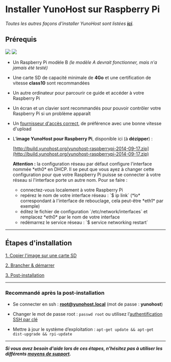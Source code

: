 # Installer YunoHost sur Raspberry Pi

*Toutes les autres façons d'installer YunoHost sont listées **[ici](/install_fr)**.*

## Prérequis

<img src="https://yunohost.org/images/raspberry-pi-model-b.jpg">
<img src="https://yunohost.org/images/sdcard.jpg">

* Un Raspberry Pi modèle B *(le modèle A devrait fonctionner, mais n'a jamais été testé)*
* Une carte SD de capacité minimale de **4Go** et une certification de vitesse **class10** sont recommandées
* Un autre ordinateur pour parcourir ce guide et accéder à votre Raspberry Pi
* Un écran et un clavier sont recommandés pour pouvoir contrôler votre Raspberry Pi si un problème apparaît
* Un [fournisseur d'accès correct](/isp_fr), de préférence avec une bonne vitesse d'upload
* L’**image YunoHost pour Raspberry Pi**, disponible ici (à **dézipper**) :

    [http://build.yunohost.org/yunohost-raspberrypi-2014-09-17.zip](http://build.yunohost.org/yunohost-raspberrypi-2014-09-17.zip)

    <div class="alert alert-warning">
    <b>Attention :</b> la configuration réseau par défaut configure l'interface nommée *eth0* en DHCP. Il se peut que vous ayez à changer cette configuration pour que votre Raspberry Pi puisse se connecter à votre réseau si l'interface porte un autre nom. Pour se faire :
    <ul>
    <li>connectez-vous localement à votre Raspberry Pi</li>
    <li>repérez le nom de votre interface réseau : `$ ip link` (*lo* correspondant à l'interface de rebouclage, cela peut-être *eth1* par exemple)</li>
    <li>éditez le fichier de configuration `/etc/network/interfaces` et remplacez *eth0* par le nom de votre interface</li>
    <li>redémarrez le service réseau : `$ service networking restart`</li>
    </ul>
    </div>

---

## Étapes d'installation

<a class="btn btn-lg btn-default" href="/copy_image_fr">1. Copier l'image sur une carte SD</a>

<a class="btn btn-lg btn-default" href="/plug_and_boot_fr">2. Brancher & démarrer</a>

<a class="btn btn-lg btn-default" href="/postinstall_fr">3. Post-installation</a>

---

### Recommandé après la post-installation

* Se connecter en ssh : **root@yunohost.local** (mot de passe : **yunohost**)
* Changer le mot de passe root : ```passwd root``` ou utilisez l’[authentification SSH par clé](security_fr)

* Mettre à jour le système d’exploitation : ```apt-get update && apt-get dist-upgrade && rpi-update```

---
***Si vous avez besoin d'aide lors de ces étapes, n'hésitez pas à utiliser les différents [moyens de support](/support_fr).***


